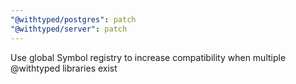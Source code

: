 ```yaml
---
"@withtyped/postgres": patch
"@withtyped/server": patch
---
```


Use global Symbol registry to increase compatibility when multiple @withtyped libraries exist
